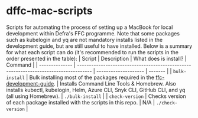# dffc-mac-scripts
Scripts for automating the process of setting up a MacBook for local development within Defra's FFC programme. Note that some packages such as kubelogin and yq are not mandatory installs listed in the development guide, but are still useful to have installed. Below is a summary for what each script can do (it's recommended to run the scripts in the order presented in the table):
| Script | Description | What does is install? | Command |
| -------------- | ------------------------------------------------------------------------------------ | -------------------- | ------- |
| `bulk-install` | Bulk installing most of the packages required in the [ffc-development-guide](https://github.com/DEFRA/ffc-development-guide/blob/main/docs/local-development-setup/index.md). | Installs Command Line Tools & Homebrew. Also installs kubectl, kubelogin, Helm, Azure CLI, Snyk CLI, GitHub CLI, and yq (all using Homebrew).  | `./bulk-install` |
| `check-version` | Checks version of each package installed with the scripts in this repo. | N/A | `./check-version` |

